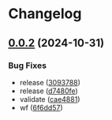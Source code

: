 # Changelog

## [0.0.2](https://github.com/stojce/pre-commit-tofu/compare/v0.0.1...v0.0.2) (2024-10-31)


### Bug Fixes

* release ([3093788](https://github.com/stojce/pre-commit-tofu/commit/3093788cc82f2681e0301cb52fce9cab1cba3756))
* release ([d7480fe](https://github.com/stojce/pre-commit-tofu/commit/d7480fee177bc677e5f1d09f366aa04e52e45357))
* validate ([cae4881](https://github.com/stojce/pre-commit-tofu/commit/cae48812d63db56b85b832210377d1dcdb256f38))
* wf ([6f6dd57](https://github.com/stojce/pre-commit-tofu/commit/6f6dd57c83100a377f1b0290f2d8ad8e9523c007))
